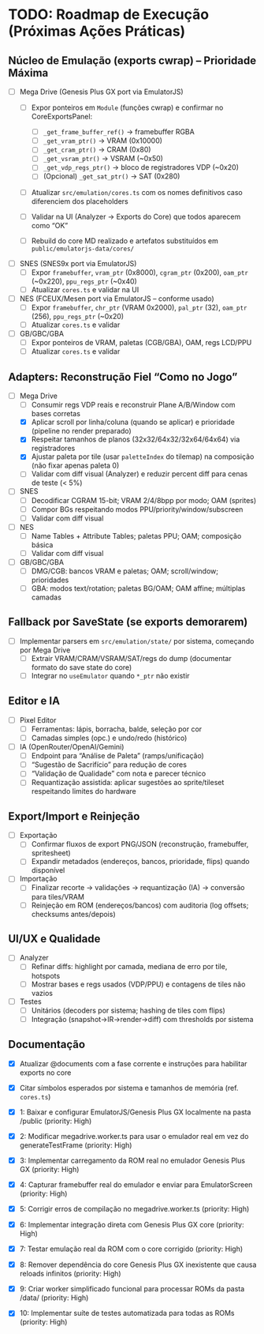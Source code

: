 # TODO: Roadmap de Execução (Próximas Ações Práticas)

## Núcleo de Emulação (exports cwrap) – Prioridade Máxima
- [ ] Mega Drive (Genesis Plus GX port via EmulatorJS)
  - [ ] Expor ponteiros em `Module` (funções cwrap) e confirmar no CoreExportsPanel:
    - [ ] `_get_frame_buffer_ref()` → framebuffer RGBA
    - [ ] `_get_vram_ptr()` → VRAM (0x10000)
    - [ ] `_get_cram_ptr()` → CRAM (0x80)
    - [ ] `_get_vsram_ptr()` → VSRAM (~0x50)
    - [ ] `_get_vdp_regs_ptr()` → bloco de registradores VDP (~0x20)
    - [ ] (Opcional) `_get_sat_ptr()` → SAT (0x280)
  - [ ] Atualizar `src/emulation/cores.ts` com os nomes definitivos caso diferenciem dos placeholders
  - [ ] Validar na UI (Analyzer → Exports do Core) que todos aparecem como “OK”

  - [ ] Rebuild do core MD realizado e artefatos substituídos em `public/emulatorjs-data/cores/`

- [ ] SNES (SNES9x port via EmulatorJS)
  - [ ] Expor `framebuffer`, `vram_ptr` (0x8000), `cgram_ptr` (0x200), `oam_ptr` (~0x220), `ppu_regs_ptr` (~0x40)
  - [ ] Atualizar `cores.ts` e validar na UI

- [ ] NES (FCEUX/Mesen port via EmulatorJS – conforme usado)
  - [ ] Expor `framebuffer`, `chr_ptr` (VRAM 0x2000), `pal_ptr` (32), `oam_ptr` (256), `ppu_regs_ptr` (~0x20)
  - [ ] Atualizar `cores.ts` e validar

- [ ] GB/GBC/GBA
  - [ ] Expor ponteiros de VRAM, paletas (CGB/GBA), OAM, regs LCD/PPU
  - [ ] Atualizar `cores.ts` e validar

## Adapters: Reconstrução Fiel “Como no Jogo”
- [ ] Mega Drive
  - [ ] Consumir regs VDP reais e reconstruir Plane A/B/Window com bases corretas
  - [x] Aplicar scroll por linha/coluna (quando se aplicar) e prioridade (pipeline no render preparado)
  - [x] Respeitar tamanhos de planos (32x32/64x32/32x64/64x64) via registradores
  - [x] Ajustar paleta por tile (usar `paletteIndex` do tilemap) na composição (não fixar apenas paleta 0)
  - [ ] Validar com diff visual (Analyzer) e reduzir percent diff para cenas de teste (< 5%)

- [ ] SNES
  - [ ] Decodificar CGRAM 15-bit; VRAM 2/4/8bpp por modo; OAM (sprites)
  - [ ] Compor BGs respeitando modos PPU/priority/window/subscreen
  - [ ] Validar com diff visual

- [ ] NES
  - [ ] Name Tables + Attribute Tables; paletas PPU; OAM; composição básica
  - [ ] Validar com diff visual

- [ ] GB/GBC/GBA
  - [ ] DMG/CGB: bancos VRAM e paletas; OAM; scroll/window; prioridades
  - [ ] GBA: modos text/rotation; paletas BG/OAM; OAM affine; múltiplas camadas

## Fallback por SaveState (se exports demorarem)
- [ ] Implementar parsers em `src/emulation/state/` por sistema, começando por Mega Drive
  - [ ] Extrair VRAM/CRAM/VSRAM/SAT/regs do dump (documentar formato do save state do core)
  - [ ] Integrar no `useEmulator` quando `*_ptr` não existir

## Editor e IA
- [ ] Pixel Editor
  - [ ] Ferramentas: lápis, borracha, balde, seleção por cor
  - [ ] Camadas simples (opc.) e undo/redo (histórico)

- [ ] IA (OpenRouter/OpenAI/Gemini)
  - [ ] Endpoint para “Análise de Paleta” (ramps/unificação)
  - [ ] “Sugestão de Sacrifício” para redução de cores
  - [ ] “Validação de Qualidade” com nota e parecer técnico
  - [ ] Requantização assistida: aplicar sugestões ao sprite/tileset respeitando limites do hardware

## Export/Import e Reinjeção
- [ ] Exportação
  - [ ] Confirmar fluxos de export PNG/JSON (reconstrução, framebuffer, spritesheet)
  - [ ] Expandir metadados (endereços, bancos, prioridade, flips) quando disponível

- [ ] Importação
  - [ ] Finalizar recorte → validações → requantização (IA) → conversão para tiles/VRAM
  - [ ] Reinjeção em ROM (endereços/bancos) com auditoria (log offsets; checksums antes/depois)

## UI/UX e Qualidade
- [ ] Analyzer
  - [ ] Refinar diffs: highlight por camada, mediana de erro por tile, hotspots
  - [ ] Mostrar bases e regs usados (VDP/PPU) e contagens de tiles não vazios

- [ ] Testes
  - [ ] Unitários (decoders por sistema; hashing de tiles com flips)
  - [ ] Integração (snapshot→IR→render→diff) com thresholds por sistema

## Documentação
- [x] Atualizar @documents com a fase corrente e instruções para habilitar exports no core
- [x] Citar símbolos esperados por sistema e tamanhos de memória (ref. `cores.ts`)

- [x] 1: Baixar e configurar EmulatorJS/Genesis Plus GX localmente na pasta /public (priority: High)
- [x] 2: Modificar megadrive.worker.ts para usar o emulador real em vez do generateTestFrame (priority: High)
- [x] 3: Implementar carregamento da ROM real no emulador Genesis Plus GX (priority: High)
- [x] 4: Capturar framebuffer real do emulador e enviar para EmulatorScreen (priority: High)
- [x] 5: Corrigir erros de compilação no megadrive.worker.ts (priority: High)
- [x] 6: Implementar integração direta com Genesis Plus GX core (priority: High)
- [x] 7: Testar emulação real da ROM com o core corrigido (priority: High)
- [x] 8: Remover dependência do core Genesis Plus GX inexistente que causa reloads infinitos (priority: High)
- [x] 9: Criar worker simplificado funcional para processar ROMs da pasta /data/ (priority: High)
- [x] 10: Implementar suíte de testes automatizada para todas as ROMs (priority: High)

